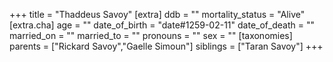 +++
title = "Thaddeus Savoy"
[extra]
ddb = ""
mortality_status = "Alive"
[extra.cha]
age = ""
date_of_birth = "date#1259-02-11"
date_of_death = ""
married_on = ""
married_to = ""
pronouns = ""
sex = ""
[taxonomies]
parents = ["Rickard Savoy","Gaelle Simoun"]
siblings = ["Taran Savoy"]
+++

